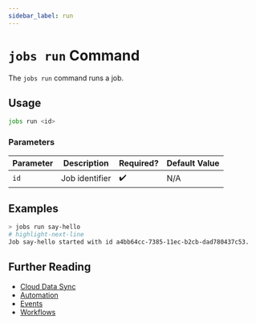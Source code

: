 ```yaml
---
sidebar_label: run
---
```


# `jobs run` Command

The `jobs run` command runs a job.

## Usage

```bash
jobs run <id>
```

### Parameters

| Parameter | Description    | Required? | Default Value |
| --------- | -------------- | --------- | ------------- |
| `id`      | Job identifier | ✔️        | N/A           |

## Examples

```bash title="Run a job directly without waiting for its triggers"
> jobs run say-hello
# highlight-next-line
​Job say-hello started with id a4bb64cc-7385-11ec-b2cb-dad780437c53.
```

## Further Reading

- [Cloud Data Sync](../../../../concepts/cloud-data-sync/index.md)
- [Automation](../../../../concepts/automation/index.md)
- [Events](../../../events/index.md)
- [Workflows](../../../workflows/index.md)
